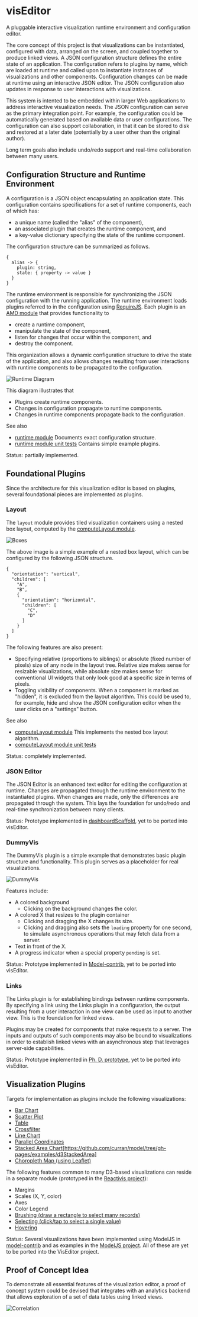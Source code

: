 # visEditor

A pluggable interactive visualization runtime environment and configuration editor.

The core concept of this project is that visualizations can be instantiated, configured with data, arranged on the screen, and coupled together to produce linked views. A JSON configuration structure defines the entire state of an application. The configuration refers to plugins by name, which are loaded at runtime and called upon to instantiate instances of visualizations and other components. Configuration changes can be made at runtime using an interactive JSON editor. The JSON configuration also updates in response to user interactions with visualizations.

This system is intented to be embedded within larger Web applications to address interactive visualization needs. The JSON configuration can serve as the primary integration point. For example, the configuration could be automatically generated based on available data or user configurations. The configuration can also support collaboration, in that it can be stored to disk and restored at a later date (potentially by a user other than the original author).

Long term goals also include undo/redo support and real-time collaboration between many users.

## Configuration Structure and Runtime Environment

A configuration is a JSON object encapsulating an application state. This configuration contains specifications for a set of runtime components, each of which has:

 * a unique name (called the "alias" of the component),
 * an associated plugin that creates the runtime component, and
 * a key-value dictionary specifying the state of the runtime component.

The configuration structure can be summarized as follows.

```
{ 
  alias -> {
    plugin: string,
    state: { property -> value }
  }
}
```

The runtime environment is responsible for synchronizing the JSON configuration with the running application. The runtime environment loads plugins referred to in the configuration using [RequireJS](http://requirejs.org/). Each plugin is an [AMD module](http://requirejs.org/docs/whyamd.html) that provides functionality to

 * create a runtime component,
 * manipulate the state of the component, 
 * listen for changes that occur within the component, and
 * destroy the component.

This organization allows a dynamic configuration structure to drive the state of the application, and also allows changes resulting from user interactions with runtime components to be propagated to the configuration.

![Runtime Diagram](images/Runtime.png)

This diagram illustrates that

 * Plugins create runtime components.
 * Changes in configuration propagate to runtime components.
 * Changes in runtime components propagate back to the configuration.
 
See also

 * [runtime module](http://curran.github.io/visEditor/docs/runtime.html) Documents exact configuration structure.
 * [runtime module unit tests](https://github.com/curran/visEditor/blob/gh-pages/tests/runtimeTest.js) Contains simple example plugins.

Status: partially implemented.

## Foundational Plugins

Since the architecture for this visualization editor is based on plugins, several foundational pieces are implemented as plugins.

### Layout

The `layout` module provides tiled visualization containers using a nested box layout, computed by the [computeLayout module](http://curran.github.io/visEditor/docs/computeLayout.html).

![Boxes](images/boxes.png)

The above image is a simple example of a nested box layout, which can be configured by the following JSON structure.

```
{
  "orientation": "vertical",
  "children": [
    "A",
    "B",
    {
      "orientation": "horizontal",
      "children": [
        "C",
        "D"
      ]
    }
  ]
}
```

The following features are also present:

 * Specifying relative (proportions to siblings) or absolute (fixed number of pixels) size of any node in the layout tree. Relative size makes sense for resizable visualizations, while absolute size makes sense for conventional UI widgets that only look good at a specific size in terms of pixels.
 * Toggling visibility of components. When a component is marked as "hidden", it is excluded from the layout algorithm. This could be used to, for example, hide and show the JSON configuration editor when the user clicks on a "settings" button.

See also

 * [computeLayout module](http://curran.github.io/visEditor/docs/computeLayout.html) This implements the nested box layout algorithm.
 * [computeLayout module unit tests](https://github.com/curran/visEditor/blob/gh-pages/tests/computeLayoutTest.js)

Status: completely implemented.

### JSON Editor

The JSON Editor is an enhanced text editor for editing the configuration at runtime. Changes are propagated through the runtime environment to the instantiated plugins. When changes are made, only the differences are propagated through the system. This lays the foundation for undo/redo and real-time synchronization between many clients.

Status: Prototype implemented in [dashboardScaffold](https://github.com/curran/dashboardScaffold), yet to be ported into visEditor.

### DummyVis

The DummyVis plugin is a simple example that demonstrates basic plugin structure and functionality. This plugin serves as a placeholder for real visualizations.

![DummyVis](images/dummyVis.png)

Features include:

 * A colored background
   * Clicking on the background changes the color.
 * A colored X that resizes to the plugin container
   * Clicking and dragging the X changes its size.
   * Clicking and dragging also sets the `loading` property for one second, to 
   simulate asynchronous operations that may fetch data from a server.
 * Text in front of the X.
 * A progress indicator when a special property `pending` is set.

Status: Prototype implemented in [Model-contrib](http://curran.github.io/model-contrib/#/examples/boxes), yet to be ported into visEditor.

### Links

The Links plugin is for establishing bindings between runtime components. By specifying a link using the Links plugin in a configuration, the output resulting from a user interaction in one view can be used as input to another view. This is the foundation for linked views.

Plugins may be created for components that make requests to a server. The inputs and outputs of such components may also be bound to visualizations in order to establish linked views with an asynchronous step that leverages server-side capabilities.

Status: Prototype implemented in [Ph. D. prototype](https://github.com/curran/phd/blob/gh-pages/prototype/src/links.js), yet to be ported into visEditor.

## Visualization Plugins

Targets for implementation as plugins include the following visualizations:

 * [Bar Chart](http://curran.github.io/model-contrib/#/examples/barChart)
 * [Scatter Plot](http://curran.github.io/model-contrib/#/examples/scatterPlot)
 * [Table](http://curran.github.io/model-contrib/#/examples/table)
 * [Crossfilter](http://curran.github.io/model-contrib/#/examples/linkedViews)
 * [Line Chart](http://curran.github.io/model-contrib/#/examples/lineChart)
 * [Parallel Coordinates](https://github.com/curran/model/tree/gh-pages/examples/d3ParallelCoordinates)
 * [Stacked Area Chart](https://github.com/curran/model/tree/gh-pages/examples/d3StackedArea)[https://github.com/curran/model/tree/gh-pages/examples/d3StackedArea]
 * [Choropleth Map (using Leaflet)](http://leafletjs.com/examples/choropleth.html)

The following features common to many D3-based visualizations can reside in a separate module (prototyped in the [Reactivis project](https://github.com/curran/reactivis)):

 * Margins
 * Scales (X, Y, color)
 * Axes
 * Color Legend
 * [Brushing (draw a rectangle to select many records)](http://curran.github.io/model-contrib/#/examples/linkedViews)
 * [Selecting (click/tap to select a single value)](http://curran.github.io/model/examples/d3LinkedChoropleth/)
 * [Hovering](http://curran.github.io/model/examples/d3LinkedChoropleth/)

Status: Several visualizations have been implemented using ModelJS in [model-contrib](http://curran.github.io/model-contrib/#/) and as examples in the [ModelJS project](https://github.com/curran/model/tree/gh-pages/examples). All of these are yet to be ported into the VisEditor project.

## Proof of Concept Idea

To demonstrate all essential features of the visualization editor, a proof of concept system could be devised that integrates with an analytics backend that allows exploration of a set of data tables using linked views.

![Correlation](images/CorrelationAnalysis.png)

